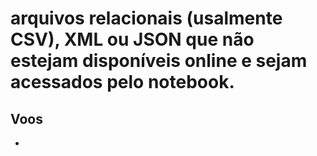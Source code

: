# arquivos relacionais (usalmente CSV), XML ou JSON que não estejam disponíveis online e sejam acessados pelo notebook.
## Voos
- 
## 
